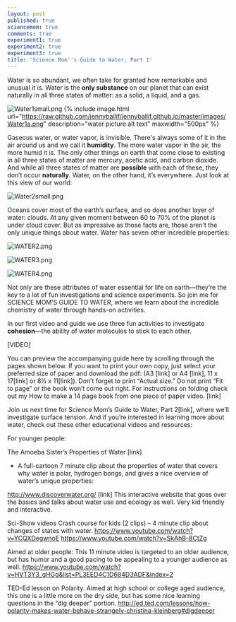 ```yaml
---
layout: post
published: true
sciencemom: true
comments: true
experiment1: true
experiment2: true
experiment3: true
title: 'Science Mom''s Guide to Water, Part 1'
---
```

Water is so abundant, we often take for granted how remarkable and unusual it is. Water is the __only substance__ on our planet that can exist naturally in all three states of matter: as a solid, a liquid, and a gas.

![Water1small.png]({{site.baseurl}}/images/Water1small.png)
{% include image.html url="https://raw.github.com/jennyballif/jennyballif.github.io/master/images/Water1a.png" description="water picture alt text" maxwidth="500px" %}

Gaseous water, or water vapor, is invisible. There's always some of it in the air around us and we call it ****humidity****. The more water vapor in the air, the more humid it is.
The only other things on earth that come close to existing in all three states of matter are mercury, acetic acid, and carbon dioxide. And while all three states of matter are __possible__ with each of these, they don’t occur __naturally__. Water, on the other hand, it’s everywhere. Just look at this view of our world:

![Water2small.png]({{site.baseurl}}/images/Water2small.png)


Oceans cover most of the earth’s surface, and so does another layer of water: clouds. At any given moment between 60 to 70% of the planet is under cloud cover. But as impressive as those facts are, those aren’t the only unique things about water. Water has seven other incredible properties: 

![WATER2.png]({{site.baseurl}}/images/WATER2.png)

![WATER3.png]({{site.baseurl}}/images/WATER3.png)

![WATER4.png]({{site.baseurl}}/images/WATER4.png)

Not only are these attributes of water essential for life on earth—they’re the key to a lot of fun investigations and science experiments. So join me for SCIENCE MOM’S GUIDE TO WATER, where we learn about the incredible chemistry of water through hands-on activities. 

In our first video and guide we use three fun activities to investigate ****cohesion****—the ability of water molecules to stick to each other. 

[VIDEO]

You can preview the accompanying guide here by scrolling through the pages shown below. If you want to print your own copy, just select your preferred size of paper and download the pdf: (A3 [link] or A4 [link], 11 x 17[link] or 8½ x 11[link]). Don’t forget to print “Actual size.” Do not print “Fit to page” or the book won’t come out right. For instructions on folding check out my How to make a 14 page book from one piece of paper video. [link]

Join us next time for Science Mom’s Guide to Water, Part 2[link], where we’ll investigate surface tension. And if you’re interested in learning more about water, check out these other educational videos and resources:

For younger people:

The Amoeba Sister’s Properties of Water [link]
* A full-cartoon 7 minute clip about the properties of water that covers why water is polar, hydrogen bongs, and gives a nice overview of water’s unique properties:

http://www.discoverwater.org/ [link]
This interactive website that goes over the basics and talks about water use and ecology as well. Very kid friendly and interactive. 

Sci-Show videos Crash course for kids (2 clips) – 4 minute clip about changes of states with water. https://www.youtube.com/watch?v=YCQXDegwnoE https://www.youtube.com/watch?v=SkAhB-8CtZg

Aimed at older people:
This 11 minute video is targeted to an older audience, but has humor and a good pacing to be appealing to a younger audience as well. 
https://www.youtube.com/watch?v=HVT3Y3_gHGg&list=PL3EED4C1D684D3ADF&index=2

TED-Ed lesson on Polarity. Aimed at high school or college aged audience, this one is a little more on the dry side, but has some nice learning questions in the “dig deeper” portion. http://ed.ted.com/lessons/how-polarity-makes-water-behave-strangely-christina-kleinberg#digdeeper




